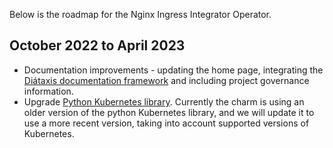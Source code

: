 Below is the roadmap for the Nginx Ingress Integrator Operator.

## October 2022 to April 2023
* Documentation improvements - updating the home page, integrating the [Diátaxis documentation framework](https://diataxis.fr/) and including project governance information.
* Upgrade [Python Kubernetes library](https://github.com/canonical/nginx-ingress-integrator-operator/blob/main/requirements.txt). Currently the charm is using an older version of the python Kubernetes library, and we will update it to use a more recent version, taking into account supported versions of Kubernetes.